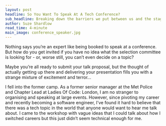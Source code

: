 ```yaml
---
layout: post
headline: So You Want To Speak At A Tech Conference?
sub_headline: Breaking down the barriers we put between us and the stage
author: Suze Shardlow
read_time: 4-minute
main_image: conference_speaker.jpg
---
```


Nothing says you’re an expert like being booked to speak at a conference.  But how do you get invited if you have no idea what the selection committee is looking for - or, worse still, you can’t even decide on a topic?

<!-- ![Speaker at a conference](/images/conference speaker.jpg) -->

Maybe you’re all ready to submit your talk proposal, but the thought of actually getting up there and delivering your presentation fills you with a strange mixture of excitement and terror...

I fell into the former camp.  As a former senior manager at the Met Police and Chapter Lead at Ladies Of Code: London, I am no stranger to organising and speaking at large events.  However, since pivoting my career and recently becoming a software engineer, I’ve found it hard to believe that there was a tech topic in the world that anyone would want to hear me talk about.  I came to the workshop with vague ideas that I could talk about how I switched careers but this just didn’t seem technical enough for me.
